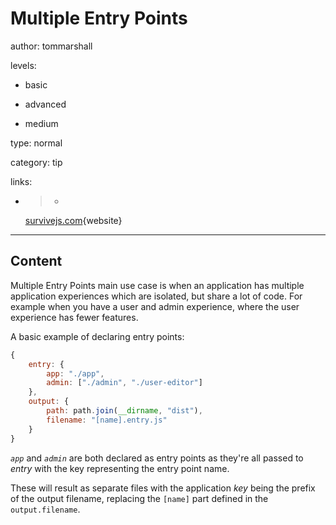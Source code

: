 # Multiple Entry Points
author: tommarshall

levels:

  - basic

  - advanced

  - medium

type: normal

category: tip

links:

  - >-
    [survivejs.com](http://survivejs.com/webpack/multiple-entry-points/){website}

---
## Content

Multiple Entry Points main use case is when an application has multiple application experiences which are isolated, but share a lot of code. For example when you have a user and admin experience, where the user experience has fewer features.

A basic example of declaring entry points: 
```javascript
{
    entry: {
        app: "./app",
        admin: ["./admin", "./user-editor"]
    },
    output: {
        path: path.join(__dirname, "dist"),
        filename: "[name].entry.js"
    }
}
```
*`app`* and *`admin`* are both declared as entry points as they're all passed to *entry* with the key representing the entry point name.

These will result as separate files with the application _key_ being the prefix of the output filename, replacing the `[name]` part defined in the `output.filename`.